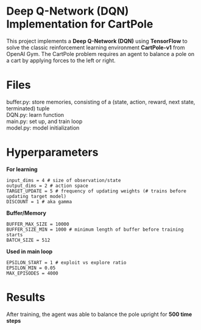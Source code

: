 # Deep Q-Network (DQN) Implementation for CartPole

This project implements a **Deep Q-Network (DQN)** using **TensorFlow** to solve the classic reinforcement learning environment **CartPole-v1** from OpenAI Gym.
The CartPole problem requires an agent to balance a pole on a cart by applying forces to the left or right.

# Files
buffer.py: store memories, consisting of a (state, action, reward, next state, terminated) tuple  
DQN.py: learn function  
main.py: set up, and train loop  
model.py: model initialization

# Hyperparameters
**For learning** 
```
input_dims = 4 # size of observation/state  
output_dims = 2 # action space  
TARGET_UPDATE = 5 # frequency of updating weights (# trains before updating target model)  
DISCOUNT = 1 # aka gamma 
```

**Buffer/Memory**   
```
BUFFER_MAX_SIZE = 10000  
BUFFER_SIZE_MIN = 1000 # minimum length of buffer before training starts  
BATCH_SIZE = 512 
```

**Used in main loop**  
``` 
EPSILON_START = 1 # exploit vs explore ratio  
EPSILON_MIN = 0.05  
MAX_EPISODES = 4000 
```

# Results
After training, the agent was able to balance the pole upright for **500 time steps**
